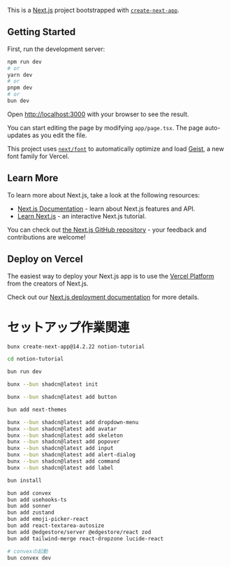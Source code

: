 This is a [Next.js](https://nextjs.org) project bootstrapped with [`create-next-app`](https://nextjs.org/docs/app/api-reference/cli/create-next-app).

## Getting Started

First, run the development server:

```bash
npm run dev
# or
yarn dev
# or
pnpm dev
# or
bun dev
```

Open [http://localhost:3000](http://localhost:3000) with your browser to see the result.

You can start editing the page by modifying `app/page.tsx`. The page auto-updates as you edit the file.

This project uses [`next/font`](https://nextjs.org/docs/app/building-your-application/optimizing/fonts) to automatically optimize and load [Geist](https://vercel.com/font), a new font family for Vercel.

## Learn More

To learn more about Next.js, take a look at the following resources:

- [Next.js Documentation](https://nextjs.org/docs) - learn about Next.js features and API.
- [Learn Next.js](https://nextjs.org/learn) - an interactive Next.js tutorial.

You can check out [the Next.js GitHub repository](https://github.com/vercel/next.js) - your feedback and contributions are welcome!

## Deploy on Vercel

The easiest way to deploy your Next.js app is to use the [Vercel Platform](https://vercel.com/new?utm_medium=default-template&filter=next.js&utm_source=create-next-app&utm_campaign=create-next-app-readme) from the creators of Next.js.

Check out our [Next.js deployment documentation](https://nextjs.org/docs/app/building-your-application/deploying) for more details.

# セットアップ作業関連

```zsh
bunx create-next-app@14.2.22 notion-tutorial

cd notion-tutorial

bun run dev

bunx --bun shadcn@latest init

bunx --bun shadcn@latest add button

bun add next-themes

bunx --bun shadcn@latest add dropdown-menu
bunx --bun shadcn@latest add avatar
bunx --bun shadcn@latest add skeleton
bunx --bun shadcn@latest add popover
bunx --bun shadcn@latest add input
bunx --bun shadcn@latest add alert-dialog
bunx --bun shadcn@latest add command
bunx --bun shadcn@latest add label

bun install

bun add convex
bun add usehooks-ts
bun add sonner
bun add zustand
bun add emoji-picker-react
bun add react-textarea-autosize
bun add @edgestore/server @edgestore/react zod
bun add tailwind-merge react-dropzone lucide-react

# convexの起動
bun convex dev
```
